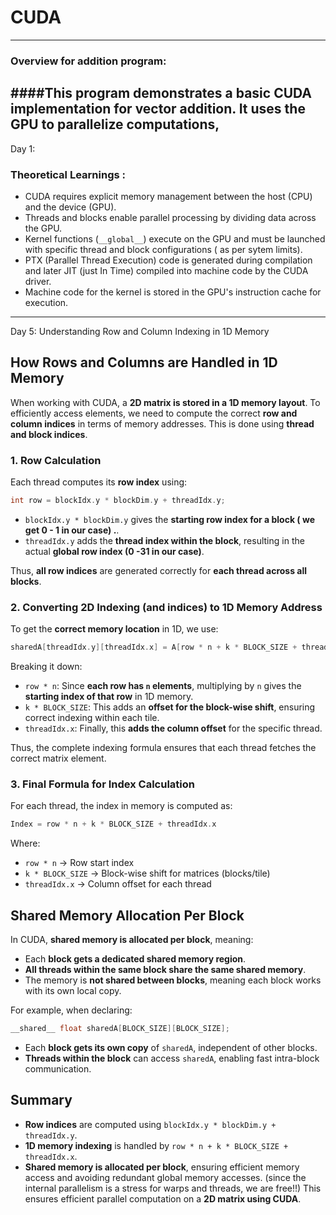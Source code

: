# CUDA 
-------------------------------------------------------------------------------
### Overview for addition program:
####This program demonstrates a basic CUDA implementation for vector addition. It uses the GPU to parallelize computations,
---
Day 1:
### Theoretical Learnings : 
- CUDA requires explicit memory management between the host (CPU) and the device (GPU).
- Threads and blocks enable parallel processing by dividing data across the GPU.
- Kernel functions (`__global__`) execute on the GPU and must be launched with specific thread and block configurations ( as per sytem limits).
- PTX (Parallel Thread Execution) code is generated during compilation and later JIT (just In Time) compiled into machine code by the CUDA driver.
- Machine code for the kernel is stored in the GPU's instruction cache for execution.
---------------------------------------------------------------------------------

Day 5: Understanding Row and Column Indexing in 1D Memory 

## How Rows and Columns are Handled in 1D Memory
When working with CUDA, a **2D matrix is stored in a 1D memory layout**. To efficiently access elements, we need to compute the correct **row and column indices** in terms of memory addresses. This is done using **thread and block indices**.

### 1. **Row Calculation**
Each thread computes its **row index** using:
```cpp
int row = blockIdx.y * blockDim.y + threadIdx.y;
```
- `blockIdx.y * blockDim.y` gives the **starting row index for a block ( we get 0 - 1 in our case) .**.
- `threadIdx.y` adds the **thread index within the block**, resulting in the actual **global row index (0 -31 in our case)**.

Thus, **all row indices** are generated correctly for **each thread across all blocks**.

### 2. **Converting 2D Indexing (and indices) to 1D Memory Address**
To get the **correct memory location** in 1D, we use:
```cpp
sharedA[threadIdx.y][threadIdx.x] = A[row * n + k * BLOCK_SIZE + threadIdx.x];
```
Breaking it down:
- `row * n`: Since **each row has `n` elements**, multiplying by `n` gives the **starting index of that row** in 1D memory.
- `k * BLOCK_SIZE`: This adds an **offset for the block-wise shift**, ensuring correct indexing within each tile.
- `threadIdx.x`: Finally, this **adds the column offset** for the specific thread.

Thus, the complete indexing formula ensures that each thread fetches the correct matrix element.

### 3. **Final Formula for Index Calculation**
For each thread, the index in memory is computed as:
```cpp
Index = row * n + k * BLOCK_SIZE + threadIdx.x
```
Where:
- `row * n` → Row start index
- `k * BLOCK_SIZE` → Block-wise shift for matrices (blocks/tile)
- `threadIdx.x` → Column offset for each thread

## Shared Memory Allocation Per Block 
In CUDA, **shared memory is allocated per block**, meaning:
- Each **block gets a dedicated shared memory region**.
- **All threads within the same block share the same shared memory**.
- The memory is **not shared between blocks**, meaning each block works with its own local copy.

For example, when declaring:
```cpp
__shared__ float sharedA[BLOCK_SIZE][BLOCK_SIZE];
```
- Each **block gets its own copy** of `sharedA`, independent of other blocks.
- **Threads within the block** can access `sharedA`, enabling fast intra-block communication.

## Summary
- **Row indices** are computed using `blockIdx.y * blockDim.y + threadIdx.y`.
- **1D memory indexing** is handled by `row * n + k * BLOCK_SIZE + threadIdx.x`.
- **Shared memory is allocated per block**, ensuring efficient memory access and avoiding redundant global memory accesses.
(since the internal parallelism is a stress for warps and threads, we are free!!)
This ensures efficient parallel computation on a **2D matrix using CUDA**. 


